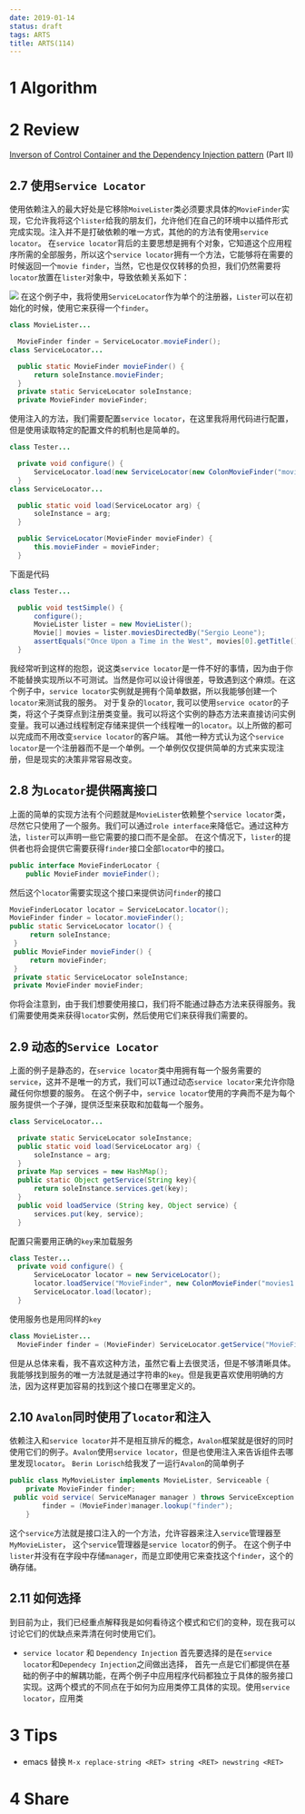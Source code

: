 ```yaml
---
date: 2019-01-14
status: draft
tags: ARTS
title: ARTS(114)
---
```


# 1 Algorithm

# 2 Review
[Inverson of Control Container and the Dependency Injection pattern](https://martinfowler.com/articles/injection.html) (Part II)
## 2.7 使用`Service Locator`
使用依赖注入的最大好处是它移除`MoiveLister`类必须要求具体的`MovieFinder`实现，它允许我将这个`lister`给我的朋友们，允许他们在自己的环境中以插件形式完成实现。注入并不是打破依赖的唯一方式，其他的的方法有使用`service locator`。
在`service locator`背后的主要思想是拥有个对象，它知道这个应用程序所需的全部服务，所以这个`service locator`拥有一个方法，它能够将在需要的时候返回一个`movie finder`，当然，它也是仅仅转移的负担，我们仍然需要将`locator`放置在`lister`对象中，导致依赖关系如下：

![](./_image/2019-01-14-18-45-39.png)
在这个例子中，我将使用`ServiceLocator`作为单个的注册器，`Lister`可以在初始化的时候，使用它来获得一个`finder`。
```java
class MovieLister...

  MovieFinder finder = ServiceLocator.movieFinder();
class ServiceLocator...

  public static MovieFinder movieFinder() {
      return soleInstance.movieFinder;
  }
  private static ServiceLocator soleInstance;
  private MovieFinder movieFinder;
```
使用注入的方法，我们需要配置`service locator`，在这里我将用代码进行配置，但是使用读取特定的配置文件的机制也是简单的。
```java
class Tester...

  private void configure() {
      ServiceLocator.load(new ServiceLocator(new ColonMovieFinder("movies1.txt")));
  }
class ServiceLocator...

  public static void load(ServiceLocator arg) {
      soleInstance = arg;
  }

  public ServiceLocator(MovieFinder movieFinder) {
      this.movieFinder = movieFinder;
  }
```
下面是代码
```java
class Tester...

  public void testSimple() {
      configure();
      MovieLister lister = new MovieLister();
      Movie[] movies = lister.moviesDirectedBy("Sergio Leone");
      assertEquals("Once Upon a Time in the West", movies[0].getTitle());
  }
```
我经常听到这样的抱怨，说这类`service locator`是一件不好的事情，因为由于你不能替换实现所以不可测试。当然是你可以设计得很差，导致遇到这个麻烦。在这个例子中，`service locator`实例就是拥有个简单数据，所以我能够创建一个`locator`来测试我的服务。
对于复杂的`locator`, 我可以使用`service ocator`的子类，将这个子类穿点到注册类变量。我可以将这个实例的静态方法来直接访问实例变量。我可以通过线程制定存储来提供一个线程唯一的`locator`。以上所做的都可以完成而不用改变`service locator`的客户端。
其他一种方式认为这个`service locator`是一个注册器而不是一个单例。一个单例仅仅提供简单的方式来实现注册，但是现实的决策非常容易改变。
## 2.8 为`Locator`提供隔离接口
上面的简单的实现方法有个问题就是`MovieLister`依赖整个`service locator`类，尽然它只使用了一个服务。我们可以通过`role interface`来降低它。通过这种方法，`lister`可以声明一些它需要的接口而不是全部。
在这个情况下，`lister`的提供者也将会提供它需要获得`finder`接口全部`locator`中的接口。
```java
public interface MovieFinderLocator {
    public MovieFinder movieFinder();
```
然后这个`locator`需要实现这个接口来提供访问`finder`的接口
```java
MovieFinderLocator locator = ServiceLocator.locator();
MovieFinder finder = locator.movieFinder();
public static ServiceLocator locator() {
     return soleInstance;
 }
 public MovieFinder movieFinder() {
     return movieFinder;
 }
 private static ServiceLocator soleInstance;
 private MovieFinder movieFinder;
```
你将会注意到，由于我们想要使用接口，我们将不能通过静态方法来获得服务。我们需要使用类来获得`locator`实例，然后使用它们来获得我们需要的。
## 2.9 动态的`Service Locator`
上面的例子是静态的，在`service locator`类中用拥有每一个服务需要的`service`，这并不是唯一的方式，我们可以T通过动态`service locator`来允许你隐藏任何你想要的服务。
在这个例子中，`service locator`使用的字典而不是为每个服务提供一个子弹，提供泛型来获取和加载每一个服务。
```java
class ServiceLocator...

  private static ServiceLocator soleInstance;
  public static void load(ServiceLocator arg) {
      soleInstance = arg;
  }
  private Map services = new HashMap();
  public static Object getService(String key){
      return soleInstance.services.get(key);
  }
  public void loadService (String key, Object service) {
      services.put(key, service);
  }
```
配置只需要用正确的`key`来加载服务
```java
class Tester...
  private void configure() {
      ServiceLocator locator = new ServiceLocator();
      locator.loadService("MovieFinder", new ColonMovieFinder("movies1.txt"));
      ServiceLocator.load(locator);
  }
```
使用服务也是用同样的`key`
```java
class MovieLister...
  MovieFinder finder = (MovieFinder) ServiceLocator.getService("MovieFinder");
```
但是从总体来看，我不喜欢这种方法，虽然它看上去很灵活，但是不够清晰具体。我能够找到服务的唯一方法就是通过字符串的`key`。但是我更喜欢使用明确的方法，因为这样更加容易的找到这个接口在哪里定义的。
## 2.10 `Avalon`同时使用了`locator`和注入
依赖注入和`service locator`并不是相互排斥的概念，`Avalon`框架就是很好的同时使用它们的例子。`Avalon`使用`service locator`，但是也使用注入来告诉组件去哪里发现`locator`。
`Berin Lorisch`给我发了一运行`Avalon`的简单例子
```java
public class MyMovieLister implements MovieLister, Serviceable {
    private MovieFinder finder;
 public void service( ServiceManager manager ) throws ServiceException {
        finder = (MovieFinder)manager.lookup("finder");
    } 
```
这个`service`方法就是接口注入的一个方法，允许容器来注入`service`管理器至`MyMovieLister`， 这个`service`管理器是`service locator`的例子。 在这个例子中`lister`并没有在字段中存储`manager`，而是立即使用它来查找这个`finder`，这个的确存储。
## 2.11 如何选择
到目前为止，我们已经重点解释我是如何看待这个模式和它们的变种，现在我可以讨论它们的优缺点来弄清在何时使用它们。
- `service locator` 和 `Dependency Injection`
首先要选择的是在`service locator`和`Dependecy Injection`之间做出选择， 首先一点是它们都提供在基础的例子中的解耦功能，在两个例子中应用程序代码都独立于具体的服务接口实现。这两个模式的不同点在于如何为应用类停工具体的实现。使用`service locator`，应用类
# 3 Tips
   - emacs 替换
  `M-x replace-string <RET> string <RET> newstring <RET>`
# 4 Share